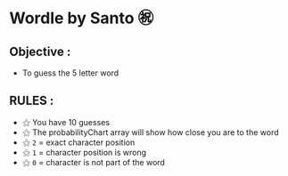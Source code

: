 # Wordle by Santo ㊗️
 
## **Objective :**
  - To guess the 5 letter word 
## **RULES :**
  -  ⚝  You have 10 guesses
  -  ⚝  The probabilityChart array will show how close you are to the word
  -  ⚝  `2`  =  exact character position
  -  ⚝  `1`  =  character position is wrong
  -  ⚝  `0`  =  character is not part of the word
